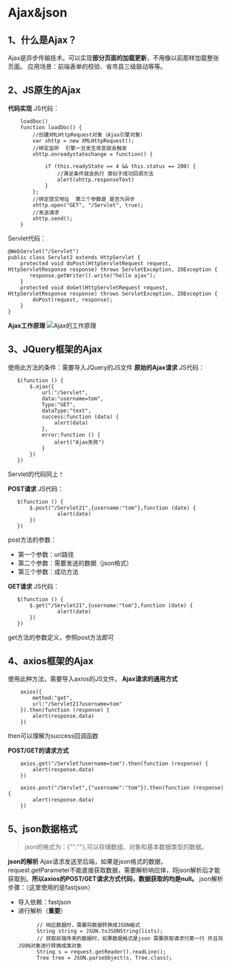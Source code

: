 # Ajax&json
## 1、什么是Ajax？
Ajax是异步传输技术。可以实现**部分页面的加载更新**，不用像以前那样加载整张页面。
    应用场景：前端表单的校验、省市县三级联动等等。
## 2、JS原生的Ajax
**代码实现**
JS代码：
```
    loadDoc()
    function loadDoc() {
        //创建XMLHttpRequest对象（Ajax引擎对象）
        var xhttp = new XMLHttpRequest();
        //绑定监听  引擎一旦发生改变就会触发
        xhttp.onreadystatechange = function() {

            if (this.readyState == 4 && this.status == 200) {
                //满足条件就会执行 类似于成功回调方法
                alert(xhttp.responseText)
            }
        };
        //绑定提交地址  第三个参数是 是否为异步
        xhttp.open("GET", "/Servlet", true);
        //发送请求
        xhttp.send();
    }
```
Servlet代码：
```
@WebServlet("/Servlet")
public class Servlet2 extends HttpServlet {
    protected void doPost(HttpServletRequest request, HttpServletResponse response) throws ServletException, IOException {
       response.getWriter().write("hello ajax");
    }
    protected void doGet(HttpServletRequest request, HttpServletResponse response) throws ServletException, IOException {
        doPost(request, response);
    }
}
```
**Ajax工作原理**
![Ajax的工作原理](https://shopping-mlk.oss-cn-beijing.aliyuncs.com/JavaNote/Ajax/Ajax%E5%B7%A5%E4%BD%9C%E5%8E%9F%E7%90%86.jpg)
## 3、JQuery框架的Ajax
使用此方法的条件：需要导入JQuery的JS文件
**原始的Ajax请求**
JS代码：
```
   $(function () {
       $.ajax({
           url:"/Servlet",
           data:"username=tom",
           Type:"GET",
           dataType:"text",
           success:function (data) {
               alert(data)
           },
           error:function () {
               alert("Ajax失败")
           }
       })
   })
```
Servlet的代码同上！

**POST请求**
JS代码：
```
   $(function () {
       $.post("/Servlet21",{username:"tom"},function (date) {
                alert(date)
       })
   })
```
post方法的参数：
- 第一个参数：url路径
- 第二个参数：需要发送的数据（json格式）
- 第三个参数：成功方法

**GET请求**
JS代码：
```
   $(function () {
       $.get("/Servlet21",{username:"tom"},function (date) {
                alert(date)
       })
   })
```
get方法的参数定义，参照post方法即可
## 4、axios框架的Ajax
使用此种方法，需要导入axios的JS文件。
**Ajax请求的通用方式**
```
    axios({
        method:"get",
        url:"/Servlet21?username=tom"
    }).then(function (response) {
        alert(response.data)
    })
```
then可以理解为success回调函数

**POST/GET的请求方式**
```
    axios.get("/Servlet?username=tom").then(function (response) {
        alert(response.data)
    })

    axios.post("/Servlet",{"username":"tom"}).then(function (response) {
        alert(response.data)
    })
```

## 5、json数据格式
>json的格式为：{"":""},可以存储数组、对象和基本数据类型的数据。

**json的解析**
Ajax请求发送至后端，如果是json格式的数据，request.getParameter不能直接获取数据，需要解析响应体，将json解析后才能获取到。**所以axios的POST/GET请求方式代码，数据获取的均是null。**
json解析步骤：（这里使用的是fastjson）
- 导入依赖：fastjson
- 进行解析（**重要**）
  ```
        // 响应数据时，需要将数据转换成JSON格式
        String string = JSON.toJSONString(lists);
        // 获取前端传来的数据时，如果数据格式是json 需要获取请求行第一行 并且将JSON对象进行转换成类对象
        String s = request.getReader().readLine();
        Tree tree = JSON.parseObject(s, Tree.class);
  ```

















